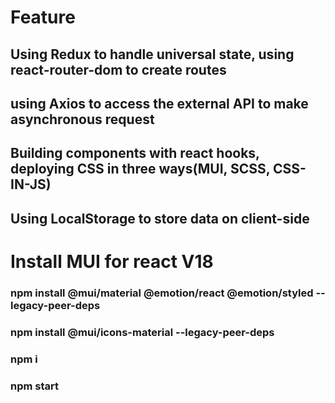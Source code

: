 

# Feature
## Using Redux to handle universal state, using react-router-dom to create routes
## using Axios to access the external API to make asynchronous request
## Building components with react hooks, deploying CSS in three ways(MUI, SCSS, CSS-IN-JS)
## Using LocalStorage to store data on client-side

# Install MUI for react V18

### npm install @mui/material @emotion/react @emotion/styled --legacy-peer-deps
### npm install @mui/icons-material --legacy-peer-deps

### npm i 
### npm start
